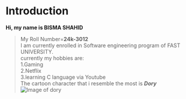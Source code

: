 # Introduction
**Hi, my name is BISMA SHAHID**
> My Roll Number=**24k-3012** \
I am currently enrolled in Software engineering program of FAST UNIVERSITY. \
currently my hobbies are: \
1.Gaming \
2.Netflix \
3.learning C language via Youtube \
The cartoon character that i resemble the most is ***Dory***
![Image of dory](https://www.pinterest.com/pin/476255729326872645/)
